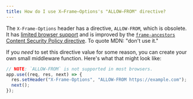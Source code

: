 ```yaml
---
title: How do I use X–Frame–Options's "ALLOW–FROM" directive?
---
```


The `X-Frame-Options` header has a directive, `ALLOW-FROM`, which is obsolete. It has [limited browser support](https://developer.mozilla.org/en-US/docs/Web/HTTP/Headers/X-Frame-Options#Browser_compatibility) and is improved by the [`frame-ancestors` Content Security Policy directive](https://developer.mozilla.org/en-US/docs/Web/HTTP/Headers/Content-Security-Policy/frame-ancestors). To quote MDN: "don't use it."

If you _need_ to set this directive value for some reason, you can create your own small middleware function. Here's what that might look like:

```js
// NOTE: `ALLOW-FROM` is not supported in most browsers.
app.use((req, res, next) => {
  res.setHeader("X-Frame-Options", "ALLOW-FROM https://example.com");
  next();
});
```
